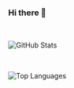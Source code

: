 ### Hi there 👋

<!--
**SarcasticGeek/SarcasticGeek** is a ✨ _special_ ✨ repository because its `README.md` (this file) appears on your GitHub profile.

Here are some ideas to get you started:

- 🔭 I’m currently working on ...
- 🌱 I’m currently learning ...
- 👯 I’m looking to collaborate on ...
- 🤔 I’m looking for help with ...
- 💬 Ask me about ...
- 📫 How to reach me: ...
- 😄 Pronouns: ...
- ⚡ Fun fact: ...
-->

<br/>
<p><img src="https://github-readme-stats.vercel.app/api?username=SarcasticGeek&amp;show_icons=true&theme=calm" alt="GitHub Stats"></p>

<br/>
<p><img src="https://github-readme-stats.vercel.app/api/top-langs/?username=SarcasticGeek&langs_count=8&show_icons=true&theme=calm" alt="Top Languages"></p>
